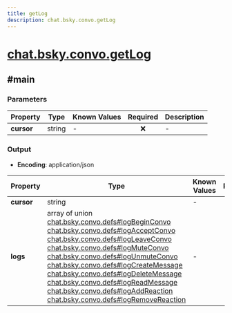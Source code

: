 ```yaml
---
title: getLog
description: chat.bsky.convo.getLog
---
```


# [chat.bsky.convo.getLog](https://github.com/myConsciousness/atproto.dart/blob/main/lexicons/chat/bsky/convo/getLog.json)

## #main

### Parameters

| Property | Type | Known Values | Required | Description |
| --- | --- | --- | :---: | --- |
| **cursor** | string | - | ❌ | - |

### Output

- **Encoding**: application/json

| Property | Type | Known Values | Required | Description |
| --- | --- | --- | :---: | --- |
| **cursor** | string | - | ❌ | - |
| **logs** | array of union<br/>[chat.bsky.convo.defs#logBeginConvo](../../../../lexicons/chat/bsky/convo/defs.md#logbeginconvo)<br/>[chat.bsky.convo.defs#logAcceptConvo](../../../../lexicons/chat/bsky/convo/defs.md#logacceptconvo)<br/>[chat.bsky.convo.defs#logLeaveConvo](../../../../lexicons/chat/bsky/convo/defs.md#logleaveconvo)<br/>[chat.bsky.convo.defs#logMuteConvo](../../../../lexicons/chat/bsky/convo/defs.md#logmuteconvo)<br/>[chat.bsky.convo.defs#logUnmuteConvo](../../../../lexicons/chat/bsky/convo/defs.md#logunmuteconvo)<br/>[chat.bsky.convo.defs#logCreateMessage](../../../../lexicons/chat/bsky/convo/defs.md#logcreatemessage)<br/>[chat.bsky.convo.defs#logDeleteMessage](../../../../lexicons/chat/bsky/convo/defs.md#logdeletemessage)<br/>[chat.bsky.convo.defs#logReadMessage](../../../../lexicons/chat/bsky/convo/defs.md#logreadmessage)<br/>[chat.bsky.convo.defs#logAddReaction](../../../../lexicons/chat/bsky/convo/defs.md#logaddreaction)<br/>[chat.bsky.convo.defs#logRemoveReaction](../../../../lexicons/chat/bsky/convo/defs.md#logremovereaction) | - | ✅ | - |
